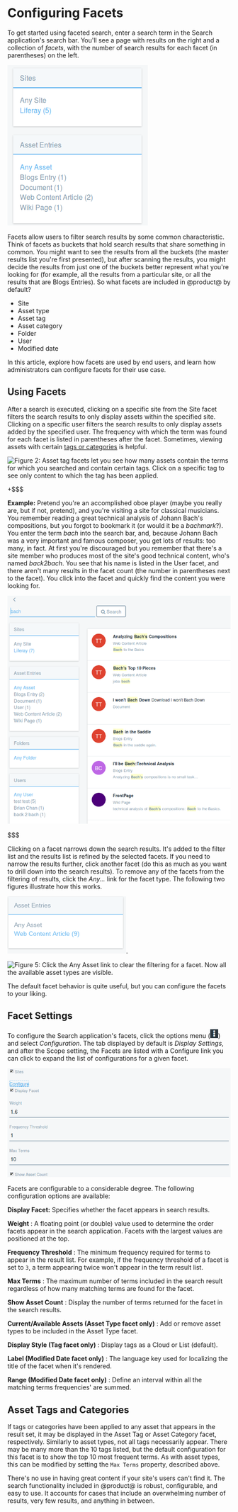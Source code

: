 # Configuring Facets [](id=configuring-facets)

To get started using faceted search, enter a search term in the Search
application's search bar. You'll see a page with results on the right and a
collection of *facets*, with the number of search results for each facet (in
parentheses) on the left. 

![Figure 1: *Sites* and *Asset Entries* are two of the facet sets you'll encounter. They let you drill down to results that contain the search terms you entered.](../../images/search-faceted-search.png)

Facets allow users to filter search results by some common characteristic. Think
of facets as buckets that hold search results that share something in common.
You might want to see the results from all the buckets (the master results list
you're first presented), but after scanning the results, you might decide the
results from just one of the buckets better represent what you're looking for
(for example, all the results from a particular site, or all the results that
are Blogs Entries). So what facets are included in @product@ by default?

- Site
- Asset type
- Asset tag
- Asset category
- Folder
- User
- Modified date

In this article, explore how facets are used by end users, and learn how
administrators can configure facets for their use case.

## Using Facets [](id=using-facets)

After a search is executed, clicking on a specific site from the Site facet
filters the search results to only display assets within the specified site.
Clicking on a specific user filters the search results to only display assets
added by the specified user. The frequency with which the term was found for
each facet is listed in parentheses after the facet. Sometimes, viewing assets
with certain [tags or
categories](/discover/portal/-/knowledge_base/7-0/organizing-content-with-tags-and-categories)
is helpful.

![Figure 2: Asset tag facets let you see how many assets contain the terms for which you searched *and* contain certain tags. Click on a specific tag to see only content to which the tag has been applied.](../../images/faceted-search-tags.png)

+$$$

**Example:** Pretend you're an accomplished oboe player (maybe you really are,
but if not, pretend), and you're visiting a site for classical musicians. You
remember reading a great technical analysis of Johann Bach's compositions, but
you forgot to bookmark it (or would it be a *bachmark*?). You enter the term
*bach* into the search bar, and, because Johann Bach was a very important and
famous composer, you get lots of results: too many, in fact. At first you're
discouraged but you remember that there's a site member who produces most of the
site's good technical content, who's named *back2bach*. You see that his name is
listed in the User facet, and there aren't many results in the facet count (the
number in parentheses next to the facet). You click into the facet and quickly
find the content you were looking for.

![Figure 3: When presented with lots of search results, facets are used to narrow down the results list so users can find relevant content.](../../images/search-facets1.png)

$$$

Clicking on a facet narrows down the search results. It's added to the filter
list and the results list is refined by the selected facets. If you need to
narrow the results further, click another facet (do this as much as you want to
drill down into the search results). To remove any of the facets from the
filtering of results, click the *Any...* link for the facet type. The following
two figures illustrate how this works.

![Figure 4: After clicking the *Web Content Article* type in the Asset Types facet, it's the only asset type listed.](../../images/search-facet-wc.png).

![Figure 5: Click the *Any Asset* link to clear the filtering for a facet. Now
all the available asset types are visible.](../../images/search-facet-any.png)

The default facet behavior is quite useful, but you can configure the facets to
your liking.

## Facet Settings [](id=facet-settings)

To configure the Search application's facets, click the options menu
(![Options](../../images/icon-options.png)) and select *Configuration*. The tab
displayed by default is *Display Settings*, and after the Scope setting, the
Facets are listed with a Configure link you can click to expand the list of
configurations for a given facet.

![Figure 6: Click a facet's *Configure* link to expand its list of settings.](../../images/search-facet-configuration.png)

Facets are configurable to a considerable degree. The following configuration
options are available:

**Display Facet:** Specifies whether the facet appears in search results. 

**Weight**
: A floating point (or double) value used to determine the order facets appear
in the search application. Facets with the largest values are positioned at the
top.

**Frequency Threshold**
: The minimum frequency required for terms to appear in the result list. For
example, if the frequency threshold of a facet is set to `3`, a term appearing
twice won't appear in the term result list.

**Max Terms**
: The maximum number of terms included in the search result regardless of how
many matching terms are found for the facet.

**Show Asset Count**
: Display the number of terms returned for the facet in the search results.

**Current/Available Assets (Asset Type facet only)**
: Add or remove asset types to be included in the Asset Type facet.

**Display Style (Tag facet only)**
: Display tags as a Cloud or List (default).

**Label (Modified Date facet only)**
: The language key used for localizing the title of the facet when it's
rendered.

**Range (Modified Date facet only)**
: Define an interval within all the matching terms frequencies' are summed.

## Asset Tags and Categories [](id=asset-tags-and-categories)

If tags or categories have been applied to any asset that appears in the result
set, it may be displayed in the Asset Tag or Asset Category facet, respectively.
Similarly to asset types, not all tags necessarily appear. There may be many
more than the 10 tags listed, but the default configuration for this facet is to
show the top 10 most frequent terms. As with asset types, this can be modified
by setting the `Max Terms` property, described above.

There's no use in having great content if your site's users can't find it. The
search functionality included in @product@ is robust, configurable, and easy to
use. It accounts for cases that include an overwhelming number of results, very
few results, and anything in between.

